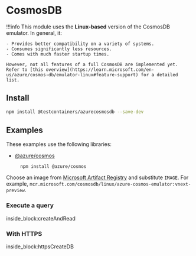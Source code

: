# CosmosDB

!!!info
    This module uses the **Linux-based** version of the CosmosDB emulator. In general, it:

    - Provides better compatibility on a variety of systems.
    - Consumes significantly less resources.
    - Comes with much faster startup times.
  
    However, not all features of a full CosmosDB are implemented yet. Refer to [this overview](https://learn.microsoft.com/en-us/azure/cosmos-db/emulator-linux#feature-support) for a detailed list.

## Install

```bash
npm install @testcontainers/azurecosmosdb --save-dev
```

## Examples

These examples use the following libraries:

- [@azure/cosmos](https://www.npmjs.com/package/@azure/cosmos)

        npm install @azure/cosmos

Choose an image from [Microsoft Artifact Registry](https://mcr.microsoft.com/) and substitute `IMAGE`. For example, `mcr.microsoft.com/cosmosdb/linux/azure-cosmos-emulator:vnext-preview`.

### Execute a query

<!--codeinclude-->
[](../../packages/modules/azurecosmosdb/src/azure-cosmosdb-emulator-container.test.ts) inside_block:createAndRead
<!--/codeinclude-->

### With HTTPS

<!--codeinclude-->
[](../../packages/modules/azurecosmosdb/src/azure-cosmosdb-emulator-container.test.ts) inside_block:httpsCreateDB
<!--/codeinclude-->
